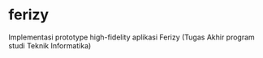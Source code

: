 # ferizy
Implementasi prototype high-fidelity aplikasi Ferizy (Tugas Akhir program studi Teknik Informatika)

